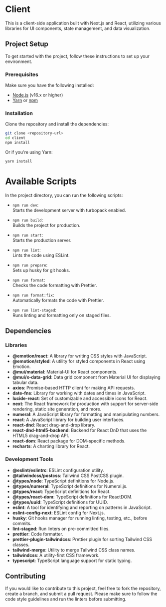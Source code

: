 # Client

This is a client-side application built with Next.js and React, utilizing various libraries for UI components, state management, and data visualization.

## Project Setup

To get started with the project, follow these instructions to set up your environment.

### Prerequisites

Make sure you have the following installed:

- [Node.js](https://nodejs.org/) (v16.x or higher)
- [Yarn](https://yarnpkg.com/) or [npm](https://www.npmjs.com/)

### Installation

Clone the repository and install the dependencies:

```bash
git clone <repository-url>
cd client
npm install
```

Or if you're using Yarn:

```bash
yarn install
```

# Available Scripts

In the project directory, you can run the following scripts:

- `npm run dev`:  
  Starts the development server with turbopack enabled.

- `npm run build`:  
  Builds the project for production.

- `npm run start`:  
  Starts the production server.

- `npm run lint`:  
  Lints the code using ESLint.

- `npm run prepare`:  
  Sets up husky for git hooks.

- `npm run format`:  
  Checks the code formatting with Prettier.

- `npm run format:fix`:  
  Automatically formats the code with Prettier.

- `npm run lint-staged`:  
  Runs linting and formatting only on staged files.

## Dependencies

### Libraries

- **@emotion/react**: A library for writing CSS styles with JavaScript.
- **@emotion/styled**: A utility for styled components in React using Emotion.
- **@mui/material**: Material-UI for React components.
- **@mui/x-data-grid**: Data grid component from Material UI for displaying tabular data.
- **axios**: Promise-based HTTP client for making API requests.
- **date-fns**: Library for working with dates and times in JavaScript.
- **lucide-react**: Set of customizable and accessible icons for React.
- **next**: The React framework for production with support for server-side rendering, static site generation, and more.
- **numeral**: A JavaScript library for formatting and manipulating numbers.
- **react**: A JavaScript library for building user interfaces.
- **react-dnd**: React drag-and-drop library.
- **react-dnd-html5-backend**: Backend for React DnD that uses the HTML5 drag-and-drop API.
- **react-dom**: React package for DOM-specific methods.
- **recharts**: A charting library for React.

### Development Tools

- **@eslint/eslintrc**: ESLint configuration utility.
- **@tailwindcss/postcss**: Tailwind CSS PostCSS plugin.
- **@types/node**: TypeScript definitions for Node.js.
- **@types/numeral**: TypeScript definitions for Numeral.js.
- **@types/react**: TypeScript definitions for React.
- **@types/react-dom**: TypeScript definitions for ReactDOM.
- **@types/uuid**: TypeScript definitions for UUID.
- **eslint**: A tool for identifying and reporting on patterns in JavaScript.
- **eslint-config-next**: ESLint config for Next.js.
- **husky**: Git hooks manager for running linting, testing, etc., before commits.
- **lint-staged**: Run linters on pre-committed files.
- **prettier**: Code formatter.
- **prettier-plugin-tailwindcss**: Prettier plugin for sorting Tailwind CSS classes.
- **tailwind-merge**: Utility to merge Tailwind CSS class names.
- **tailwindcss**: A utility-first CSS framework.
- **typescript**: TypeScript language support for static typing.

## Contributing

If you would like to contribute to this project, feel free to fork the repository, create a branch, and submit a pull request. Please make sure to follow the code style guidelines and run the linters before submitting.
